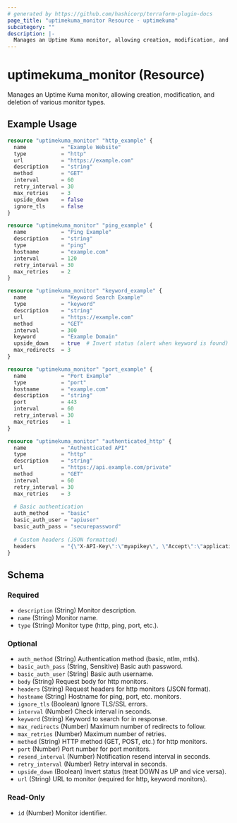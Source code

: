 ```yaml
---
# generated by https://github.com/hashicorp/terraform-plugin-docs
page_title: "uptimekuma_monitor Resource - uptimekuma"
subcategory: ""
description: |-
  Manages an Uptime Kuma monitor, allowing creation, modification, and deletion of various monitor types.
---
```


# uptimekuma_monitor (Resource)

Manages an Uptime Kuma monitor, allowing creation, modification, and deletion of various monitor types.

## Example Usage

```terraform
resource "uptimekuma_monitor" "http_example" {
  name           = "Example Website"
  type           = "http"
  url            = "https://example.com"
  description    = "string"
  method         = "GET"
  interval       = 60
  retry_interval = 30
  max_retries    = 3
  upside_down    = false
  ignore_tls     = false
}

resource "uptimekuma_monitor" "ping_example" {
  name           = "Ping Example"
  description    = "string"
  type           = "ping"
  hostname       = "example.com"
  interval       = 120
  retry_interval = 30
  max_retries    = 2
}

resource "uptimekuma_monitor" "keyword_example" {
  name           = "Keyword Search Example"
  type           = "keyword"
  description    = "string"
  url            = "https://example.com"
  method         = "GET"
  interval       = 300
  keyword        = "Example Domain"
  upside_down    = true  # Invert status (alert when keyword is found)
  max_redirects  = 3
}

resource "uptimekuma_monitor" "port_example" {
  name           = "Port Example"
  type           = "port"
  hostname       = "example.com"
  description    = "string"
  port           = 443
  interval       = 60
  retry_interval = 30
  max_retries    = 1
}

resource "uptimekuma_monitor" "authenticated_http" {
  name           = "Authenticated API"
  type           = "http"
  description    = "string"
  url            = "https://api.example.com/private"
  method         = "GET"
  interval       = 60
  retry_interval = 30
  max_retries    = 3
  
  # Basic authentication
  auth_method    = "basic"
  basic_auth_user = "apiuser"
  basic_auth_pass = "securepassword"
  
  # Custom headers (JSON formatted)
  headers        = "{\"X-API-Key\":\"myapikey\", \"Accept\":\"application/json\"}"
}
```

<!-- schema generated by tfplugindocs -->
## Schema

### Required

- `description` (String) Monitor description.
- `name` (String) Monitor name.
- `type` (String) Monitor type (http, ping, port, etc.).

### Optional

- `auth_method` (String) Authentication method (basic, ntlm, mtls).
- `basic_auth_pass` (String, Sensitive) Basic auth password.
- `basic_auth_user` (String) Basic auth username.
- `body` (String) Request body for http monitors.
- `headers` (String) Request headers for http monitors (JSON format).
- `hostname` (String) Hostname for ping, port, etc. monitors.
- `ignore_tls` (Boolean) Ignore TLS/SSL errors.
- `interval` (Number) Check interval in seconds.
- `keyword` (String) Keyword to search for in response.
- `max_redirects` (Number) Maximum number of redirects to follow.
- `max_retries` (Number) Maximum number of retries.
- `method` (String) HTTP method (GET, POST, etc.) for http monitors.
- `port` (Number) Port number for port monitors.
- `resend_interval` (Number) Notification resend interval in seconds.
- `retry_interval` (Number) Retry interval in seconds.
- `upside_down` (Boolean) Invert status (treat DOWN as UP and vice versa).
- `url` (String) URL to monitor (required for http, keyword monitors).

### Read-Only

- `id` (Number) Monitor identifier.
